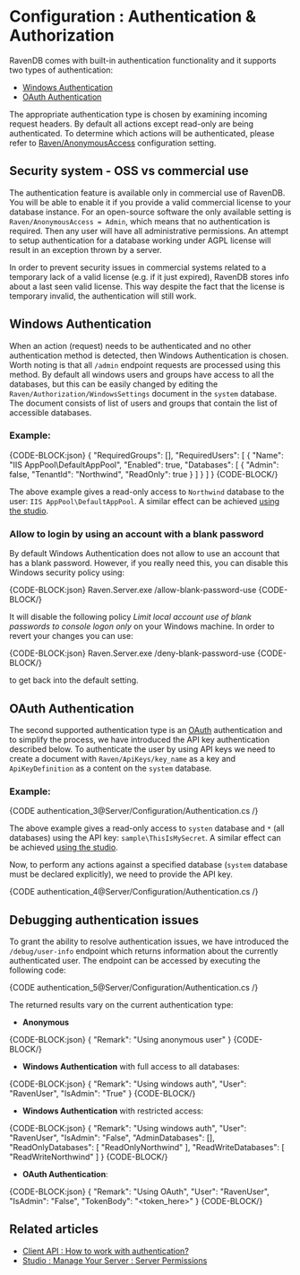 # Configuration : Authentication & Authorization

RavenDB comes with built-in authentication functionality and it supports two types of authentication:    

* [Windows Authentication](../../server/configuration/authentication-and-authorization#windows-authentication)   
* [OAuth Authentication](../../server/configuration/authentication-and-authorization#oauth-authentication)   

The appropriate authentication type is chosen by examining incoming request headers. By default all actions except read-only are being authenticated. To determine which actions will be authenticated, please refer to [Raven/AnonymousAccess](../../server/configuration/configuration-options#authorization--authentication) configuration setting.

## Security system - OSS vs commercial use

The authentication feature is available only in commercial use of RavenDB. You will be able to enable it if you provide a valid commercial license to your database instance. For an open-source software the only available setting is `Raven/AnonymousAccess = Admin`, which means that no authentication is required. Then any user will have all administrative permissions.
An attempt to setup authentication for a database working under AGPL license will result in an exception thrown by a server.

In order to prevent security issues in commercial systems related to a temporary lack of a valid license (e.g. if it just expired), RavenDB stores info about a last seen valid license. This way despite the fact that the license is temporary invalid, the authentication will still work.

## Windows Authentication

When an action (request) needs to be authenticated and no other authentication method is detected, then Windows Authentication is chosen. Worth noting is that all `/admin` endpoint requests are processed using this method.
By default all windows users and groups have access to all the databases, but this can be easily changed by editing the `Raven/Authorization/WindowsSettings` document in the `system` database. The document consists of list of users and groups that contain the list of accessible databases.

### Example:

{CODE-BLOCK:json}
{
	"RequiredGroups": [],
	"RequiredUsers": [
		{
			"Name": "IIS AppPool\\DefaultAppPool",
			"Enabled": true,
			"Databases": [
				{
					"Admin": false,
					"TenantId": "Northwind",
					"ReadOnly": true
				}
			]
		}
	]
}
{CODE-BLOCK/}

The above example gives a read-only access to `Northwind` database to the user: `IIS AppPool\DefaultAppPool`. A similar effect can be achieved [using the studio](../../studio/management/windows-authentication).

### Allow to login by using an account with a blank password

By default Windows Authentication does not allow to use an account that has a blank password. However, if you really need this, you can disable this Windows security policy using:

{CODE-BLOCK:json}
	Raven.Server.exe /allow-blank-password-use
{CODE-BLOCK/}

It will disable the following policy _Limit local account use of blank passwords to console logon only_ on your Windows machine. In order to revert your changes you can use:

{CODE-BLOCK:json}
	Raven.Server.exe /deny-blank-password-use
{CODE-BLOCK/}

to get back into the default setting.

## OAuth Authentication

The second supported authentication type is an [OAuth](http://oauth.net/) authentication and to simplify the process, we have introduced the API key authentication described below.
To authenticate the user by using API keys we need to create a document with `Raven/ApiKeys/key_name` as a key and `ApiKeyDefinition` as a content on the `system` database.

### Example:

{CODE authentication_3@Server/Configuration/Authentication.cs /}

The above example gives a read-only access to `systen` database and `*` (all databases) using the API key: `sample\ThisIsMySecret`. A similar effect can be achieved [using the studio](../../studio/management/api-keys).

Now, to perform any actions against a specified database (`system` database must be declared explicitly), we need to provide the API key.

{CODE authentication_4@Server/Configuration/Authentication.cs /}

## Debugging authentication issues

To grant the ability to resolve authentication issues, we have introduced the `/debug/user-info` endpoint which returns information about the currently authenticated user. The endpoint can be accessed by executing the following code:

{CODE authentication_5@Server/Configuration/Authentication.cs /}

The returned results vary on the current authentication type:  
 
* **Anonymous**      

{CODE-BLOCK:json}
{
    "Remark": "Using anonymous user"
}
{CODE-BLOCK/}

* **Windows Authentication** with full access to all databases:    

{CODE-BLOCK:json}
{
    "Remark": "Using windows auth",
	"User": "RavenUser",
	"IsAdmin": "True"
}
{CODE-BLOCK/}

* **Windows Authentication** with restricted access:   

{CODE-BLOCK:json}
{
    "Remark": "Using windows auth",
	"User": "RavenUser",
	"IsAdmin": "False",
	"AdminDatabases": [],
    "ReadOnlyDatabases": [ "ReadOnlyNorthwind" ],
    "ReadWriteDatabases": [ "ReadWriteNorthwind" ]
}
{CODE-BLOCK/}

* **OAuth Authentication**:    

{CODE-BLOCK:json}
{
    "Remark": "Using OAuth",
	"User": "RavenUser",
	"IsAdmin": "False",
	"TokenBody": "<token_here>"
}
{CODE-BLOCK/}

## Related articles

- [Client API : How to work with authentication?](../../client-api/how-to/work-with-authentication)
- [Studio : Manage Your Server : Server Permissions](../../studio/management/server-permissions)
